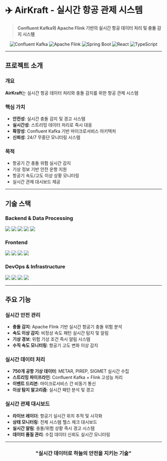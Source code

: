# ✈️ AirKraft - 실시간 항공 관제 시스템

> **Confluent Kafka와 Apache Flink 기반의 실시간 항공 데이터 처리 및 충돌 감지 시스템**

<div align="center">

![Confluent Kafka](https://img.shields.io/badge/Confluent%20Kafka-231F20?style=for-the-badge&logo=apache-kafka&logoColor=white)
![Apache Flink](https://img.shields.io/badge/Apache%20Flink-E6526F?style=for-the-badge&logo=apache-flink&logoColor=white)
![Spring Boot](https://img.shields.io/badge/Spring%20Boot-6DB33F?style=for-the-badge&logo=springboot&logoColor=white)
![React](https://img.shields.io/badge/React-61DAFB?style=for-the-badge&logo=react&logoColor=white)
![TypeScript](https://img.shields.io/badge/TypeScript-3178C6?style=for-the-badge&logo=typescript&logoColor=white)

</div>

---

## 프로젝트 소개

### 개요
**AirKraft**는 실시간 항공 데이터 처리와 충돌 감지를 위한 항공 관제 시스템

### 핵심 가치
- **안전성**: 실시간 충돌 감지 및 경고 시스템
- **실시간성**: 스트리밍 데이터 처리로 즉시 대응
- **확장성**: Confluent Kafka 기반 마이크로서비스 아키텍처
- **신뢰성**: 24/7 무중단 모니터링 시스템

### 목적
- 항공기 간 충돌 위험 실시간 감지
- 기상 정보 기반 안전 운항 지원  
- 항공기 속도/고도 이상 상황 모니터링
- 실시간 관제 대시보드 제공

---

## 기술 스택

### Backend & Data Processing
<p>
 <img src="https://img.shields.io/badge/Spring%20Boot-6DB33F?style=for-the-badge&logo=springboot&logoColor=white"/>
 <img src="https://img.shields.io/badge/Confluent%20Kafka-231F20?style=for-the-badge&logo=apache-kafka&logoColor=white"/>
 <img src="https://img.shields.io/badge/Apache%20Flink-E6526F?style=for-the-badge&logo=apache-flink&logoColor=white"/>
 <img src="https://img.shields.io/badge/Java-007396?style=for-the-badge&logo=java&logoColor=white"/>
 <img src="https://img.shields.io/badge/WebSocket-010101?style=for-the-badge&logo=socket.io&logoColor=white"/>
</p>

### Frontend
<p>
 <img src="https://img.shields.io/badge/React-61DAFB?style=for-the-badge&logo=react&logoColor=white"/>
 <img src="https://img.shields.io/badge/TypeScript-3178C6?style=for-the-badge&logo=typescript&logoColor=white"/>
 <img src="https://img.shields.io/badge/TailwindCSS-06B6D4?style=for-the-badge&logo=tailwindcss&logoColor=white"/>
 <img src="https://img.shields.io/badge/WebSocket%20Client-010101?style=for-the-badge&logo=socket.io&logoColor=white"/>
</p>

### DevOps & Infrastructure
<p>
 <img src="https://img.shields.io/badge/Docker-2496ED?style=for-the-badge&logo=docker&logoColor=white"/>
 <img src="https://img.shields.io/badge/GitHub%20Actions-2088FF?style=for-the-badge&logo=github-actions&logoColor=white"/>
 <img src="https://img.shields.io/badge/AWS%20EC2-FF9900?style=for-the-badge&logo=amazonec2&logoColor=white"/>
 <img src="https://img.shields.io/badge/Gradle-02303A?style=for-the-badge&logo=gradle&logoColor=white"/>
</p>

---

## 주요 기능

### 실시간 안전 관리
- **충돌 감지**: Apache Flink 기반 실시간 항공기 충돌 위험 분석
- **속도 이상 감지**: 비정상 속도 패턴 실시간 탐지 및 알림
- **기상 경보**: 위험 기상 조건 즉시 알림 시스템
- **수직 속도 모니터링**: 항공기 고도 변화 이상 감지

### 실시간 데이터 처리
- **750개 공항 기상 데이터**: METAR, PIREP, SIGMET 실시간 수집
- **스트리밍 파이프라인**: Confluent Kafka + Flink 고성능 처리
- **이벤트 드리븐**: 마이크로서비스 간 비동기 통신
- **이상 탐지 알고리즘**: 실시간 패턴 분석 및 경고

### 실시간 관제 대시보드
- **라이브 레이더**: 항공기 실시간 위치 추적 및 시각화
- **상태 모니터링**: 전체 시스템 헬스 체크 대시보드
- **실시간 알림**: 충돌/위험 상황 즉시 경고 시스템
- **데이터 품질 관리**: 수집 데이터 신뢰도 실시간 모니터링
---

<div align="center">

### "실시간 데이터로 하늘의 안전을 지키는 기술"

</div>
